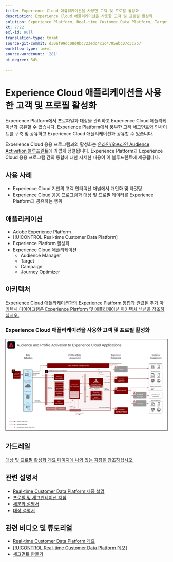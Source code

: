 ```yaml
---
title: Experience Cloud 애플리케이션을 사용한 고객 및 프로필 활성화
description: Experience Cloud 애플리케이션을 사용한 고객 및 프로필 활성화
solution: Experience Platform, Real-time Customer Data Platform, Target, Audience Manager, Analytics, Experience Cloud Services
kt: 7722
exl-id: null
translation-type: tm+mt
source-git-commit: d30af99dc08d0bc723edc4c1c4705ebc07c3c7b7
workflow-type: tm+mt
source-wordcount: '281'
ht-degree: 34%

---
```


# Experience Cloud 애플리케이션을 사용한 고객 및 프로필 활성화

Experience Platform에서 프로파일과 대상을 관리하고 Experience Cloud 애플리케이션과 공유할 수 있습니다. Experience Platform에서 풍부한 고객 세그먼트와 인사이트를 구축 및 공유하고 Experience Cloud 애플리케이션과 공유할 수 있습니다.

Experience Cloud 응용 프로그램과의 활성화는 [온라인/오프라인 Audience Activation 블루프린트](online-offline.md)에 가깝게 정렬됩니다. Experience Platform과 Experience Cloud 응용 프로그램 간의 통합에 대한 자세한 내용이 이 블루프린트에 제공됩니다.

## 사용 사례

* Experience Cloud 기반의 고객 인터랙션 채널에서 개인화 및 타깃팅
* Experience Cloud 응용 프로그램과 대상 및 프로필 데이터를 Experience Platform과 공유하는 행위

## 애플리케이션

* Adobe Experience Platform
* [!UICONTROL Real-time Customer Data Platform]
* Experience Platform 활성화
* Experience Cloud 애플리케이션
   * Audience Manager
   * Target
   * Campaign
   * Journey Optimizer

## 아키텍처

[Experience Cloud 애플리케이션과의 Experience Platform 통합과 관련된 추가 아키텍처 다이어그램은 Experience Platform 및 애플리케이션 아키텍처 섹션을 참조하십시오.](https://experienceleague.adobe.com/docs/blueprints-learn/architecture/architecture-overview/platform-applications.html)

### Experience Cloud 애플리케이션을 사용한 고객 및 프로필 활성화

<img src="assets/activation+apps.svg" alt="Experience Cloud 애플리케이션을 통한 대상 및 프로파일 활성화를 위한 참조 아키텍처" style="border:1px solid #4a4a4a" />
<br>

## 가드레일

[대상 및 프로필 활성화 개요 페이지에 나와 있는 지침을 참조하십시오.](overview.md)

## 관련 설명서

* [Real-time Customer Data Platform 제품 설명 ](https://helpx.adobe.com/kr/legal/product-descriptions/real-time-customer-data-platform.html)
* [프로필 및 세그멘테이션 지침](https://experienceleague.adobe.com/docs/experience-platform/profile/guardrails.html?lang=ko)
* [세분화 설명서](https://experienceleague.adobe.com/docs/experience-platform/segmentation/api/streaming-segmentation.html?lang=ko)
* [대상 설명서](https://experienceleague.adobe.com/docs/experience-platform/destinations/catalog/overview.html?lang=ko)

## 관련 비디오 및 튜토리얼

* [Real-time Customer Data Platform 개요 ](https://experienceleague.adobe.com/docs/platform-learn/tutorials/application-services/rtcdp/understanding-the-real-time-customer-data-platform.html?lang=ko)
* [[!UICONTROL Real-time Customer Data Platform 데모]](https://experienceleague.adobe.com/docs/platform-learn/tutorials/application-services/rtcdp/demo.html?lang=ko)
* [세그먼트 만들기](https://experienceleague.adobe.com/docs/platform-learn/tutorials/segments/create-segments.html?lang=ko)
